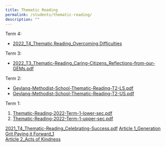```yaml
---
title: Thematic Reading
permalink: /students/thematic-reading/
description: ""
---
```

Term 4:

*   [2022_T4_Thematic Reading\_Overcoming Difficulties](/files/2022_T4_Thematic-Reading_Overcoming-Difficulties.pdf)

Term 3:

*   [2022_T3_Thematic-Reading_Caring-Citizens_Reflections-from-our-GEMs.pdf](/files/2022_T3_Thematic-Reading_Caring-Citizens_Reflections-from-our-GEMs.pdf)

Term 2:

*   [Geylang-Methodist-School-Thematic-Reading-T2-LS.pdf](/files/Geylang-Methodist-School-Thematic-Reading-T2-LS.pdf)
*   [Geylang-Methodist-School-Thematic-Reading-T2-US.pdf](/files/Geylang-Methodist-School-Thematic-Reading-T2-US.pdf)

Term 1:

1.  [Thematic-Reading-2022-Term-1-lower-sec.pdf](/files/Thematic-Reading-2022-Term-1-lower-sec.pdf)
2.  [Thematic-Reading-2022-Term-1-upper-sec.pdf](/files/Thematic-Reading-2022-Term-1-upper-sec.pdf)


[2021_T4_Thematic-Reading_Celebrating-Success.pdf](/files/2021_T4_Thematic-Reading_Celebrating-Success.pdf)
[Article 1_Generation Grit Paying it Forward_1](/files/1-Silent-Reading_Article-1_Generation-Grit-Paying-it-Forward_1.pdf)   
[Article 2_Acts of Kindness](/files/2-Silent-Reading-_Article-2_Acts-of-Kindness.pdf)
[](/files/Youth-to-youth-how-are-you-feeling.pdf)
[](/files/Generation-Grit-Hearing-loss-cant-mute-musical-passion.pdf)